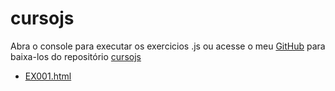 # cursojs

Abra o console para executar os exercicios .js ou acesse o meu <a href="https://github.com/jhonatanccsouza" target="_blank">GitHub</a> para baixa-los do repositório <a href="https://github.com/jhonatanccsouza/cursojs" target="_blank">cursojs</a>

<ul>
    <li><a href="ex001.html" target="_blank">EX001.html</a></li>
   
</ul>


    

